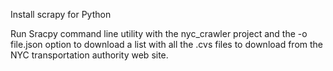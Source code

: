 Install scrapy for Python

Run Sracpy command line utility with the nyc_crawler project and the -o file.json option to download a list with all the .cvs files to download from the NYC transportation authority web site.